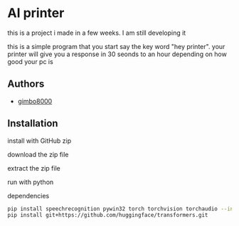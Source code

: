
# AI printer

this is a project i made in a few weeks. I am still developing it

this is a simple program that you start say the key word "hey printer". your printer will give you a response in 30 seonds to an hour depending on how good your pc is

## Authors

- [gimbo8000](https://www.github.com/gimbo8000)


## Installation

install with GitHub zip

download the zip file

extract the zip file

run with python


dependencies
```bash
pip install speechrecognition pywin32 torch torchvision torchaudio --index-url https://download.pytorch.org/whl/cu126
pip install git+https://github.com/huggingface/transformers.git
```
    
